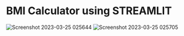 # BMI Calculator using STREAMLIT

![Screenshot 2023-03-25 025644](https://user-images.githubusercontent.com/71825443/227645961-2680b065-0811-4474-8093-c45915b59744.png)
![Screenshot 2023-03-25 025705](https://user-images.githubusercontent.com/71825443/227645989-089e3053-1588-42a9-8929-cbb3917a15ef.png)
